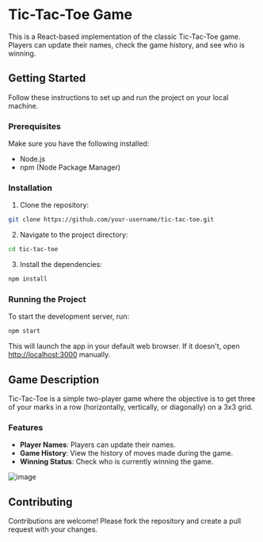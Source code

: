 # Tic-Tac-Toe Game

This is a React-based implementation of the classic Tic-Tac-Toe game. Players can update their names, check the game history, and see who is winning.

## Getting Started

Follow these instructions to set up and run the project on your local machine.

### Prerequisites

Make sure you have the following installed:

- Node.js
- npm (Node Package Manager)

### Installation

1. Clone the repository:
  ```sh
  git clone https://github.com/your-username/tic-tac-toe.git
  ```
2. Navigate to the project directory:
  ```sh
  cd tic-tac-toe
  ```
3. Install the dependencies:
  ```sh
  npm install
  ```

### Running the Project

To start the development server, run:
```sh
npm start
```
This will launch the app in your default web browser. If it doesn't, open [http://localhost:3000](http://localhost:3000) manually.

## Game Description

Tic-Tac-Toe is a simple two-player game where the objective is to get three of your marks in a row (horizontally, vertically, or diagonally) on a 3x3 grid.

### Features

- **Player Names**: Players can update their names.
- **Game History**: View the history of moves made during the game.
- **Winning Status**: Check who is currently winning the game.

![image](https://github.com/user-attachments/assets/9be7beea-7fac-4a54-b3f7-a892bac0d982)


## Contributing

Contributions are welcome! Please fork the repository and create a pull request with your changes.
